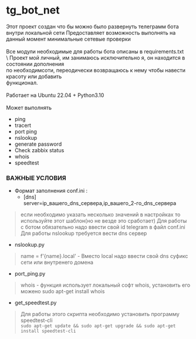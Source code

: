 # tg_bot_net

Этот проект создан что бы можно было развернуть телеграмм бота внутри локальной сети
Предоставляет возможность выполнять на данный момент минимальные сетевые проверки\
\
Все модули необходимые для работы бота описаны в requirements.txt\
\ 
Проект мой личный, им занимаюсь исключительно я, он находится в состоянии дополнения \
по необходимсоти, переодически возвращаюсь к нему чтобы навести красоту или добавить \
функционал. \
\
Работает  на Ubuntu 22.04 + Python3.10\
\
Может выполнять  
-  ping
-  tracert
-  port ping
-  nslookup
-  generate password
-  Check zabbix status
-  whois
-  speedtest
 
###             ВАЖНЫЕ УСЛОВИЯ            

* Формат заполнения conf.ini :
    - [dns]\
       server=ip_вашего_dns_сервера,ip_вашего_2-го_dns_сервера
>если необходимо указать несколько значений в настройках то используйте этот шаблон(но не везде это сработает)
>Для работы с ботом обязательно надо ввести свой id telegram  в файл conf.ini
>Для работы nslookup требуется вести dns сервер

* nslookup.py
> name = f'{name}.local' -  Вместо local надо ввести свой dns суфикс сети или внутренего домена

* port_ping.py
> whois - функция использует локальный софт whois, установить его можено sudo apt-get install whois
    
* get_speedtest.py
> Для работы этого скрипта необходимо установить программу speedtest-cli\
    ```
    sudo apt-get update && sudo apt-get upgrade && sudo apt-get install speedtest-cli
    ```